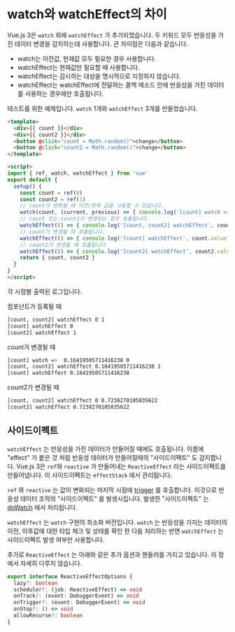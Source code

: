 # watch와 watchEffect의 차이

Vue.js 3은 `watch` 외에 `watchEffect` 가 추가되었습니다. 두 키워드 모두 반응성을 가진 데이터 변경을 감지하는데 사용합니다.
큰 차이점은 다음과 같습니다.

- watch는 이전값, 현재값 모두 필요한 경우 사용합니다.
- watchEffect는 현재값만 필요할 때 사용합니다.
- watchEffect는 감시하는 대상을 명시적으로 지정하지 않습니다.
- watchEffect는 watchEffect에 전달하는 콜백 메소드 안에 반응성을 가진 데이터를 사용하는 경우에만 호출됩니다.

테스트를 위한 예제입니다. `watch` 1개와 `watchEffect` 3개를 만들었습니다.

```html
<template>
  <div>{{ count }}</div>
  <div>{{ count2 }}</div>
  <button @click="count = Math.random()">change</button>
  <button @click="count2 = Math.random()">change</button>
</template>

<script>
import { ref, watch, watchEffect } from 'vue'
export default {
  setup() {
    const count = ref(0)
    const count2 = ref(1)
    // count가 변화될 때 이전/현재 값을 사용할 수 있습니다.
    watch(count, (current, previous) => { console.log('[count] watch => ', current, previous) })
    // count 또는 count2가 변경되는 경우 호출됩니다.
    watchEffect(() => { console.log('[count, count2] watchEffect', count.value, count2.value) })
    // count가 변경될 때 호출됩니다.
    watchEffect(() => { console.log('[count] watchEffect', count.value) })
    // count2가 변경될 때 호출됩니다.
    watchEffect(() => { console.log('[count2] watchEffect', count2.value) })
    return { count, count2 }
  }
}
</script>
```

각 시점별 출력된 로그입니다.

컴포넌트가 등록될 때

```bash
[count, count2] watchEffect 0 1
[count] watchEffect 0
[count2] watchEffect 1
```

count가 변경될 때

```bash
[count] watch =>  0.16419505711416238 0
[count, count2] watchEffect 0.16419505711416238 1
[count] watchEffect 0.16419505711416238
```

count2가 변경될 때

```bash
[count, count2] watchEffect 0 0.7238270105035622
[count2] watchEffect 0.7238270105035622
```

## 사이드이펙트

`watchEffect` 는 반응성을 가진 데이터가 만들어질 때에도 호출됩니다. 이름에 "effect" 가 붙은 것 처럼 반응성 데이터가 만들어질때의 "사이드이펙트" 도 감지합니다.
Vue.js 3은 `ref`와 `reactive` 가 만들어내는 `ReactiveEffect` 라는 사이드이펙트를 만들어냅니다. 이 사이드이펙트는 `effectStack` 에서 관리됩니다.

`ref` 와 `reactive` 는 값이 변화되는 마지막 시점에 [trigger](https://github.com/vuejs/vue-next/blob/376883d1cfea6ed92807cce1f1209f943a04b625/packages/reactivity/src/effect.ts#L165-L255) 를 호출합니다.
이것으로 반응성 데이터 조작의 "사이드이펙트" 를 발생시킵니다. 발생한 "사이드이펙트" 는 [doWatch](https://github.com/vuejs/vue-next/blob/376883d1cfea6ed92807cce1f1209f943a04b625/packages/runtime-core/src/apiWatch.ts#L133-L314) 에서 처리됩니다.

`watchEffect` 는 `watch` 구현의 최소화 버전입니다. `watch` 는 반응성을 가지는 데이터의 이전, 이후값에 대한 타입 체크 및 상태를 확인 한 다음 처리하는 반면 `watchEffect` 는 사이드이펙트 발생 여부만 사용합니다.


추가로 `ReactiveEffect` 는 아래와 같은 추가 옵션과 핸들러를 가지고 있습니다. 이 장에서 자세히 다루지 않습니다.

```ts
export interface ReactiveEffectOptions {
  lazy?: boolean
  scheduler?: (job: ReactiveEffect) => void
  onTrack?: (event: DebuggerEvent) => void
  onTrigger?: (event: DebuggerEvent) => void
  onStop?: () => void
  allowRecurse?: boolean
}
```
